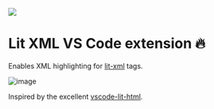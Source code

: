 [![](https://vsmarketplacebadge.apphb.com/version/hugo-vrijswijk.vscode-lit-xml.svg)](https://marketplace.visualstudio.com/items?itemName=hugo-vrijswijk.vscode-lit-xml)

# Lit XML VS Code extension 🔥

Enables XML highlighting for [lit-xml](../lit-xml/readme.md) tags.

![image](https://user-images.githubusercontent.com/10114577/100453473-3f109100-30bb-11eb-9beb-2c4a0b8642f8.png)

Inspired by the excellent [vscode-lit-html](https://github.com/mjbvz/vscode-lit-html/).
